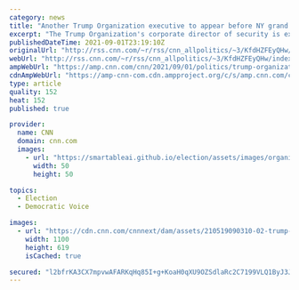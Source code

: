 ```yaml
---
category: news
title: "Another Trump Organization executive to appear before NY grand jury as prosecutors probe former President's business"
excerpt: "The Trump Organization's corporate director of security is expected to appear before a grand jury on Thursday in Manhattan, where prosecutors are investigating former President Donald Trump's business, according to a person familiar with the matter.\n    \n"
publishedDateTime: 2021-09-01T23:19:10Z
originalUrl: "http://rss.cnn.com/~r/rss/cnn_allpolitics/~3/KfdHZFEyQHw/index.html"
webUrl: "http://rss.cnn.com/~r/rss/cnn_allpolitics/~3/KfdHZFEyQHw/index.html"
ampWebUrl: "https://amp.cnn.com/cnn/2021/09/01/politics/trump-organization-grand-jury-matthew-calamari-jr/index.html"
cdnAmpWebUrl: "https://amp-cnn-com.cdn.ampproject.org/c/s/amp.cnn.com/cnn/2021/09/01/politics/trump-organization-grand-jury-matthew-calamari-jr/index.html"
type: article
quality: 152
heat: 152
published: true

provider:
  name: CNN
  domain: cnn.com
  images:
    - url: "https://smartableai.github.io/election/assets/images/organizations/cnn.com-50x50.jpg"
      width: 50
      height: 50

topics:
  - Election
  - Democratic Voice

images:
  - url: "https://cdn.cnn.com/cnnnext/dam/assets/210519090310-02-trump-tower-nyc-file-super-tease.jpg"
    width: 1100
    height: 619
    isCached: true

secured: "l2bfrKA3CX7mpvwAFARKqHq85I+g+KoaH0qXU9OZSdlaRc2C7199VLQ1ByJ3JzNUhe/DKB50OAptakmeVNSfBqVVjvtdfx9PJxvy38xVX5guzDYg2k9GHLnOzmPLJJkHAqsjnoGMkYoa9Az5LjNrPzOCqGByGzEg9yXLjeJotzPFxZkrRV1SoiAAl8uHRA+Ez+4G4WLqVyCpd4N5NAMvG8uS1yWQ4L9t6EziE8ugjan3O2ct9qcEFeSM+n1F2ZSsj3ZXlMNcdRMTXwz7N2tLOkj2WAUuRseGwb7lleQIbLAdOcHe9oxvqpnoongxtJEfR17skKOc0oNw8e5QvNwy9rOULUS20G25Xyk7j63WH3s=;3mglXtZ9GNlZGu4Qd6rABw=="
---
```


